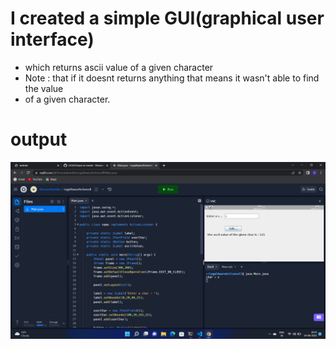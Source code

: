 # I created a simple GUI(graphical user interface)
- which returns ascii value of a given character
- Note : that if it doesnt returns anything that means it wasn't able to find the value 
- of a given character.

# output

<img src="Screenshot (7).png">
